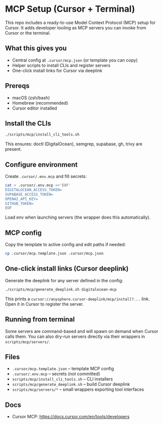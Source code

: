 # MCP Setup (Cursor + Terminal)

This repo includes a ready-to-use Model Context Protocol (MCP) setup for Cursor.
It adds developer tooling as MCP servers you can invoke from Cursor or the terminal.

## What this gives you
- Central config at `.cursor/mcp.json` (or template you can copy)
- Helper scripts to install CLIs and register servers
- One-click install links for Cursor via deeplink

## Prereqs
- macOS (zsh/bash)
- Homebrew (recommended)
- Cursor editor installed

## Install the CLIs
```bash
./scripts/mcp/install_cli_tools.sh
```
This ensures: doctl (DigitalOcean), semgrep, supabase, gh, trivy are present.

## Configure environment
Create `.cursor/.env.mcp` and fill secrets:
```bash
cat > .cursor/.env.mcp <<'EOF'
DIGITALOCEAN_ACCESS_TOKEN=
SUPABASE_ACCESS_TOKEN=
OPENAI_API_KEY=
GITHUB_TOKEN=
EOF
```

Load env when launching servers (the wrapper does this automatically).

## MCP config
Copy the template to active config and edit paths if needed:
```bash
cp .cursor/mcp.template.json .cursor/mcp.json
```

## One-click install links (Cursor deeplink)
Generate the deeplink for any server defined in the config:
```bash
./scripts/mcp/generate_deeplink.sh digitalocean-mcp
```
This prints a `cursor://anysphere.cursor-deeplink/mcp/install?...` link.
Open it in Cursor to register the server.

## Running from terminal
Some servers are command-based and will spawn on demand when Cursor calls them.
You can also dry-run servers directly via their wrappers in `scripts/mcp/servers/`.

## Files
- `.cursor/mcp.template.json` – template MCP config
- `.cursor/.env.mcp` – secrets (not committed)
- `scripts/mcp/install_cli_tools.sh` – CLI installers
- `scripts/mcp/generate_deeplink.sh` – build Cursor deeplink
- `scripts/mcp/servers/*` – small wrappers exporting tool interfaces

## Docs
- Cursor MCP: https://docs.cursor.com/en/tools/developers

